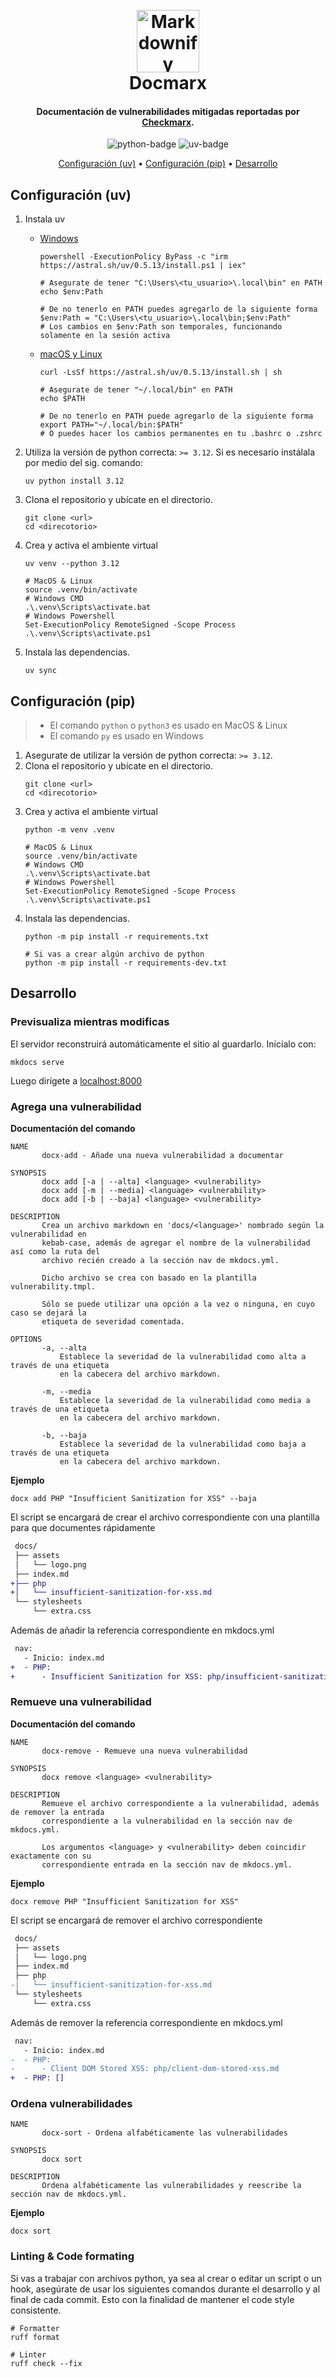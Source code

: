 <h1 align="center">
    <br>
    <img src="docs/assets/logo.png" alt="Markdownify" height="100"/>
    <br>
    Docmarx
</h1>

<h4 align="center">Documentación de vulnerabilidades mitigadas reportadas por <a href="https://checkmarx.com/" target="_blank">Checkmarx</a>.</h4>

<p align="center">
    <img alt="python-badge" src="https://img.shields.io/badge/python-3.12-3670A0?style=for-the-badge&logo=python&logoColor=ffdd54">
    <img alt="uv-badge" src="https://img.shields.io/badge/uv-0.5.13-3670A0?style=for-the-badge&logo=uv&logoColor=ffdd54">
</p>

<p align="center">
    <a href="#configuración-uv">Configuración (uv)</a> •
    <a href="#configuración-pip">Configuración (pip)</a> •
    <a href="#desarrollo">Desarrollo</a>
</p>

## Configuración (uv)

1. Instala uv

    - [Windows](https://docs.astral.sh/uv/getting-started/installation/#__tabbed_1_2)

      ```shell
      powershell -ExecutionPolicy ByPass -c "irm https://astral.sh/uv/0.5.13/install.ps1 | iex"

      # Asegurate de tener "C:\Users\<tu_usuario>\.local\bin" en PATH
      echo $env:Path

      # De no tenerlo en PATH puedes agregarlo de la siguiente forma
      $env:Path = "C:\Users\<tu_usuario>\.local\bin;$env:Path"
      # Los cambios en $env:Path son temporales, funcionando solamente en la sesión activa
      ```

    - [macOS y Linux](https://docs.astral.sh/uv/getting-started/installation/#__tabbed_1_1)

      ```shell
      curl -LsSf https://astral.sh/uv/0.5.13/install.sh | sh

      # Asegurate de tener "~/.local/bin" en PATH
      echo $PATH

      # De no tenerlo en PATH puede agregarlo de la siguiente forma
      export PATH="~/.local/bin:$PATH"
      # O puedes hacer los cambios permanentes en tu .bashrc o .zshrc
      ```

2. Utiliza la versión de python correcta: `>= 3.12`. Si es necesario instálala por medio del sig. comando:
   ```shell
   uv python install 3.12
   ```
3. Clona el repositorio y ubícate en el directorio.
   ```shell
   git clone <url>
   cd <direcotorio>
   ```
4. Crea y activa el ambiente virtual
   ```shell
   uv venv --python 3.12

   # MacOS & Linux
   source .venv/bin/activate
   # Windows CMD
   .\.venv\Scripts\activate.bat
   # Windows Powershell
   Set-ExecutionPolicy RemoteSigned -Scope Process
   .\.venv\Scripts\activate.ps1
   ```
5. Instala las dependencias.
   ```shell
   uv sync
   ```

## Configuración (pip)

> - El comando `python` o `python3` es usado en MacOS & Linux
> - El comando `py` es usado en Windows

1. Asegurate de utilizar la versión de python correcta: `>= 3.12`.
2. Clona el repositorio y ubícate en el directorio.
   ```shell
   git clone <url>
   cd <direcotorio>
   ```
3. Crea y activa el ambiente virtual
   ```shell
   python -m venv .venv

   # MacOS & Linux
   source .venv/bin/activate
   # Windows CMD
   .\.venv\Scripts\activate.bat
   # Windows Powershell
   Set-ExecutionPolicy RemoteSigned -Scope Process
   .\.venv\Scripts\activate.ps1
   ```
4. Instala las dependencias.
   ```shell
   python -m pip install -r requirements.txt

   # Si vas a crear algún archivo de python
   python -m pip install -r requirements-dev.txt
   ```

## Desarrollo

### Previsualiza mientras modificas

El servidor reconstruirá automáticamente el sitio al guardarlo. Inícialo con:

```shell
mkdocs serve
```

Luego dirígete a [localhost:8000](http://localhost:8000)

### Agrega una vulnerabilidad

**Documentación del comando**

```text
NAME
       docx-add - Añade una nueva vulnerabilidad a documentar

SYNOPSIS
       docx add [-a | --alta] <language> <vulnerability>
       docx add [-m | --media] <language> <vulnerability>
       docx add [-b | --baja] <language> <vulnerability>

DESCRIPTION
       Crea un archivo markdown en 'docs/<language>' nombrado según la vulnerabilidad en
       kebab-case, además de agregar el nombre de la vulnerabilidad así como la ruta del
       archivo recién creado a la sección nav de mkdocs.yml.

       Dicho archivo se crea con basado en la plantilla vulnerability.tmpl.

       Sólo se puede utilizar una opción a la vez o ninguna, en cuyo caso se dejará la
       etiqueta de severidad comentada.

OPTIONS
       -a, --alta
           Establece la severidad de la vulnerabilidad como alta a través de una etiqueta
           en la cabecera del archivo markdown.

       -m, --media
           Establece la severidad de la vulnerabilidad como media a través de una etiqueta
           en la cabecera del archivo markdown.

       -b, --baja
           Establece la severidad de la vulnerabilidad como baja a través de una etiqueta
           en la cabecera del archivo markdown.
```

**Ejemplo**

 ```shell
 docx add PHP "Insufficient Sanitization for XSS" --baja
 ```

El script se encargará de crear el archivo correspondiente con una plantilla para que documentes rápidamente

```diff
 docs/
 ├── assets
 │   └── logo.png
 ├── index.md
+├── php
+│   └── insufficient-sanitization-for-xss.md
 └── stylesheets
     └── extra.css
```

Además de añadir la referencia correspondiente en mkdocs.yml

```diff
 nav:
   - Inicio: index.md
+  - PHP:
+      - Insufficient Sanitization for XSS: php/insufficient-sanitization-for-xss.md
```

### Remueve una vulnerabilidad

**Documentación del comando**

```text
NAME
       docx-remove - Remueve una nueva vulnerabilidad

SYNOPSIS
       docx remove <language> <vulnerability>

DESCRIPTION
       Remueve el archivo correspondiente a la vulnerabilidad, además de remover la entrada
       correspondiente a la vulnerabilidad en la sección nav de mkdocs.yml.

       Los argumentos <language> y <vulnerability> deben coincidir exactamente con su
       correspondiente entrada en la sección nav de mkdocs.yml.
```

**Ejemplo**

```shell
docx remove PHP "Insufficient Sanitization for XSS"
```

El script se encargará de remover el archivo correspondiente

```diff
 docs/
 ├── assets
 │   └── logo.png
 ├── index.md
 ├── php
-│   └── insufficient-sanitization-for-xss.md
 └── stylesheets
     └── extra.css
```

Además de remover la referencia correspondiente en mkdocs.yml

```diff
 nav:
   - Inicio: index.md
-  - PHP:
-      - Client DOM Stored XSS: php/client-dom-stored-xss.md
+  - PHP: []
```

### Ordena vulnerabilidades

```text
NAME
       docx-sort - Ordena alfabéticamente las vulnerabilidades

SYNOPSIS
       docx sort

DESCRIPTION
       Ordena alfabéticamente las vulnerabilidades y reescribe la sección nav de mkdocs.yml.
```

**Ejemplo**

```shell
docx sort
```

### Linting & Code formating

Si vas a trabajar con archivos python, ya sea al crear o editar un script o un hook, asegúrate de usar los siguientes
comandos durante el desarrollo y al final de cada commit. Esto con la finalidad de mantener el code style consistente.

```shell
# Formatter
ruff format

# Linter
ruff check --fix
```

